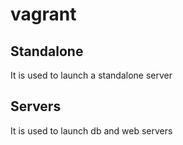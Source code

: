 # vagrant
## Standalone
It is used to launch a standalone server

## Servers
It is used to launch db and web servers
